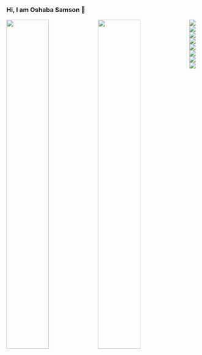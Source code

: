 ### Hi, I am Oshaba Samson 👋

<img align="left" width="47%" src="https://github-readme-stats.vercel.app/api?username=chuksdsilent&show_icons=true&theme=radical" />
<img align="left" width="47%" src="https://github-readme-stats.vercel.app/api/top-langs/?username=chuksdsilent&layout=compact" />
<img align="left"  src="https://img.shields.io/badge/HTML5-E34F26?style=for-the-badge&logo=html5&logoColor=white" />
<img align="left"  src="https://img.shields.io/badge/CSS3-1572B6?style=for-the-badge&logo=css3&logoColor=white" />
<img align="left"  src="https://img.shields.io/badge/JavaScript-323330?style=for-the-badge&logo=javascript&logoColor=F7DF1E" />
<img    src="https://img.shields.io/badge/PHP-777BB4?style=for-the-badge&logo=php&logoColor=white" /> 
<img align="left"  src="https://img.shields.io/badge/Laravel-FF2D20?style=for-the-badge&logo=laravel&logoColor=white" />
<img align="left"  src="https://img.shields.io/badge/Node.js-339933?style=for-the-badge&logo=nodedotjs&logoColor=white" />
<img align="left"  src="https://img.shields.io/badge/React-20232A?style=for-the-badge&logo=react&logoColor=61DAFB" />
<img align="left"  src="https://img.shields.io/badge/Vue.js-35495E?style=for-the-badge&logo=vuedotjs&logoColor=4FC08D" />
